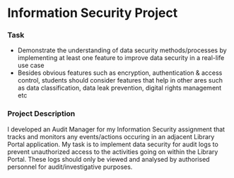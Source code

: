 # Information Security Project

### Task
* Demonstrate the understanding of data security methods/processes by implementing at least one feature to improve data security in a real-life use case
* Besides obvious features such as encryption, authentication & access control, students should consider features that help in other ares such as data classification, data leak prevention, digital rights management etc

### Project Description
I developed an Audit Manager for my Information Security assignment that tracks and monitors any events/actions occuring in an adjacent Library Portal application. My task is to implement data security for audit logs to prevent unauthorized access to the activities going on within the Library Portal. These logs should only be viewed and analysed by authorised personnel for audit/investigative purposes.
